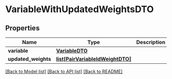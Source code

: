 # VariableWithUpdatedWeightsDTO

## Properties
Name | Type | Description | Notes
------------ | ------------- | ------------- | -------------
**variable** | [**VariableDTO**](VariableDTO.md) |  | [optional] 
**updated_weights** | [**list[PairVariableIdWeightDTO]**](PairVariableIdWeightDTO.md) |  | [optional] 

[[Back to Model list]](../README.md#documentation-for-models) [[Back to API list]](../README.md#documentation-for-api-endpoints) [[Back to README]](../README.md)

